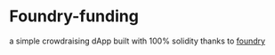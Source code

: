 # Foundry-funding

a simple crowdraising dApp built with 100% solidity thanks to [foundry](https://book.getfoundry.sh/)
